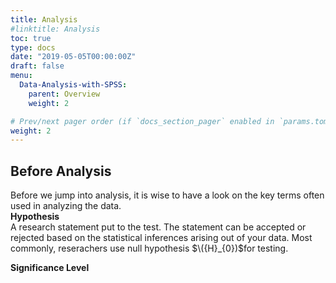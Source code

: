 ```yaml
---
title: Analysis
#linktitle: Analysis
toc: true
type: docs
date: "2019-05-05T00:00:00Z"
draft: false
menu:
  Data-Analysis-with-SPSS:
    parent: Overview
    weight: 2

# Prev/next pager order (if `docs_section_pager` enabled in `params.toml`)
weight: 2
---
```


## **Before Analysis**
Before we jump into analysis, it is wise to have a look on the key terms often used in analyzing the data.\
**Hypothesis**\
A research statement put to the test. The statement can be accepted or rejected based on the statistical inferences arising out of your data.
Most commonly, reserachers use null hypothesis $\({H}_{0})$for testing.

**Significance Level**






